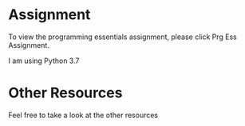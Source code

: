 # Assignment
To view the programming essentials assignment, please click Prg Ess Assignment.

I am using Python 3.7

# Other Resources
Feel free to take a look at the other resources
